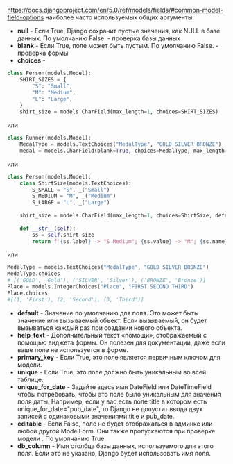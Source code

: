 https://docs.djangoproject.com/en/5.0/ref/models/fields/#common-model-field-options
наиболее часто используемых общих аргументы:

* **null** - Если True, Django сохранит пустые значения, как NULL в базе данных. По умолчанию False. - проверка базы данных
* **blank** - Если True, поле может быть пустым. По умолчанию False. - проверка формы
* **choices** - 
```python
class Person(models.Model):
    SHIRT_SIZES = {
        "S": "Small",
        "M": "Medium",
        "L": "Large",
    }
    shirt_size = models.CharField(max_length=1, choices=SHIRT_SIZES)
```
или
```python
class Runner(models.Model):
    MedalType = models.TextChoices("MedalType", "GOLD SILVER BRONZE")
    medal = models.CharField(blank=True, choices=MedalType, max_length=10)
```
или
```python
class Person(models.Model):
    class ShirtSize(models.TextChoices):
        S_SMALL = "S", _("Small")
        S_MEDIUM = "M", _("Medium")
        S_LARGE = "L", _("Large")
        
    shirt_size = models.CharField(max_length=1, choices=ShirtSize, default=ShirtSize.S_MEDIUM)
    
    def __str__(self):
        ss = self.shirt_size
        return f'{ss.label} -> "S Medium"; {ss.value} -> "M"; {ss.name} -> "Medium"'
```
или
```python
MedalType = models.TextChoices("MedalType", "GOLD SILVER BRONZE")
MedalType.choices
# [('GOLD', 'Gold'), ('SILVER', 'Silver'), ('BRONZE', 'Bronze')]
Place = models.IntegerChoices("Place", "FIRST SECOND THIRD")
Place.choices
#[(1, 'First'), (2, 'Second'), (3, 'Third')]
```
* **default** - Значение по умолчанию для поля. Это может быть значение или вызываемый объект. Если вызываемый, он будет вызываться каждый раз при создании нового объекта.
* **help_text** - Дополнительный текст «помощи», отображаемый с помощью виджета формы. Он полезен для документации, даже если ваше поле не используется в форме.
* **primary_key** - Если True, это поле является первичным ключом для модели.
* **unique** - Если True, это поле должно быть уникальным во всей таблице.
* **unique_for_date** - Задайте здесь имя DateField или DateTimeField чтобы потребовать, чтобы это поле было уникальным для значения поля даты. Например, если у вас есть поле title в котором есть unique_for_date="pub_date", то Django не допустит ввода двух записей с одинаковыми значениями title и pub_date.
* **editable** - Если False, поле не будет отображаться в админке или любой другой ModelForm. Они также пропускаются при проверке модели . По умолчанию True.
* **db_column** - Имя столбца базы данных, используемого для этого поля. Если это не указано, Django будет использовать имя поля.




















